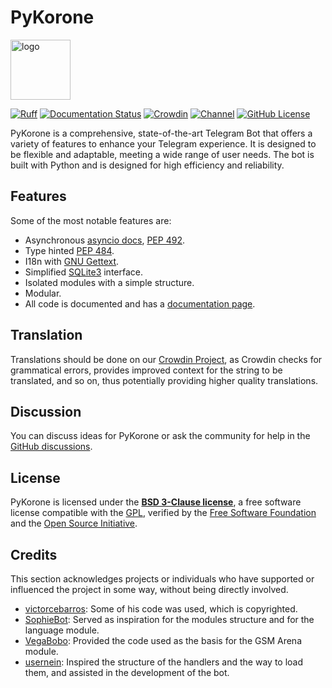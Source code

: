 # PyKorone

<img src="https://github.com/HitaloM/PyKorone/assets/40531911/d971b149-72b5-4411-9ea5-21b5c44e5061" style="width: 96px;" alt="logo">

[![Ruff](https://img.shields.io/endpoint?url=https://raw.githubusercontent.com/astral-sh/ruff/main/assets/badge/v2.json)](https://github.com/astral-sh/ruff)
[![Documentation Status](https://readthedocs.org/projects/pykorone/badge/?version=latest)](https://pykorone.readthedocs.io/en/latest/?badge=latest)
[![Crowdin](https://img.shields.io/badge/Localization-Crowdin-blueviolet?logo=Crowdin)](https://crowdin.com/project/pykorone/)
[![Channel](https://img.shields.io/badge/Follow-Telegram-blue.svg?logo=telegram)](https://t.me/PyKorone)
[![GitHub License](https://img.shields.io/github/license/HitaloM/PyKorone?logo=bsd)](/LICENSE)

PyKorone is a comprehensive, state-of-the-art Telegram Bot that offers a variety of features to enhance your Telegram experience.
It is designed to be flexible and adaptable, meeting a wide range of user needs.
The bot is built with Python and is designed for high efficiency and reliability.

## Features

Some of the most notable features are:

- Asynchronous [asyncio docs](https://docs.python.org/3/library/asyncio.html), [PEP 492](http://www.python.org/dev/peps/pep-0492).
- Type hinted [PEP 484](http://www.python.org/dev/peps/pep-0484).
- I18n with [GNU Gettext](https://docs.python.org/3/library/gettext.html#gnu-gettext-api).
- Simplified [SQLite3](https://docs.python.org/3/library/sqlite3.html) interface.
- Isolated modules with a simple structure.
- Modular.
- All code is documented and has a [documentation page](https://pykorone.readthedocs.io).

## Translation

Translations should be done on our [Crowdin Project](https://crowdin.com/project/pykorone/), as Crowdin checks for grammatical errors, provides improved context for the string to be translated, and so on, thus potentially providing higher quality translations.

## Discussion

You can discuss ideas for PyKorone or ask the community for help in the [GitHub discussions](https://github.com/HitaloM/PyKorone/discussions).

## License

PyKorone is licensed under the [**BSD 3-Clause license**](https://opensource.org/licenses/BSD-3-Clause), a free software license compatible with the [GPL](https://www.gnu.org/licenses/gpl-3.0.en.html), verified by the [Free Software Foundation](https://www.fsf.org/) and the [Open Source Initiative](https://opensource.org/).

## Credits

This section acknowledges projects or individuals who have supported or influenced the project in some way, without being directly involved.

- [victorcebarros](https://github.com/victorcebarros): Some of his code was used, which is copyrighted.
- [SophieBot](https://gitlab.com/SophieBot/otty): Served as inspiration for the modules structure and for the language module.
- [VegaBobo](https://github.com/VegaBobo): Provided the code used as the basis for the GSM Arena module.
- [usernein](https://github.com/usernein): Inspired the structure of the handlers and the way to load them, and assisted in the development of the bot.
